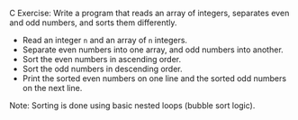 C Exercise: Write a program that reads an array of integers, separates even and odd numbers, and sorts them differently.

- Read an integer `n` and an array of `n` integers.
- Separate even numbers into one array, and odd numbers into another.
- Sort the even numbers in ascending order.
- Sort the odd numbers in descending order.
- Print the sorted even numbers on one line and the sorted odd numbers on the next line.

Note: Sorting is done using basic nested loops (bubble sort logic).
